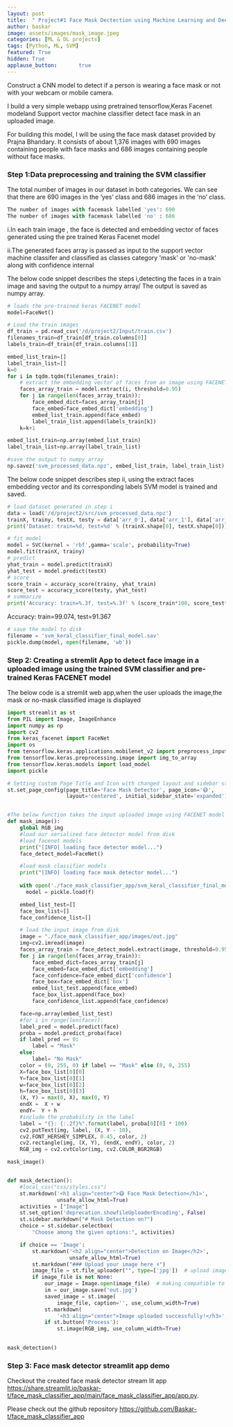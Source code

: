```yaml
---
layout: post
title:  " Project#1 Face Mask Dectection using Machine Learning and Deep Learning"
author: baskar
image: assets/images/mask_image.jpeg
categories: [ML & DL projects]
tags: [Python, ML, SVM]
featured: True
hidden: True
applause_button:       true
---
```



Construct a CNN model to detect if a person is wearing a face mask or not with your webcam or mobile camera.


I build a very simple webapp using pretrained tensorflow,Keras Facenet modeland Support vector machine classifier detect face mask in an uploaded image.

For building this model, I will be using the face mask dataset provided by Prajna Bhandary. It consists of about 1,376 images with 690 images containing people with face masks and 686 images containing people without face masks.

### Step 1:Data preprocessing and training the SVM classifier

The total number of images in our dataset in both categories. We can see that there are 690 images in the ‘yes’ class and 686 images in the ‘no’ class.


```python
The number of images with facemask labelled 'yes': 690 
The number of images with facemask labelled 'no' : 686
```

i.In each train image , the face is detected and embedding vector of faces generated using the pre trained Keras Facenet model

ii.The generated faces array is passed as input to the support vector machine classifer and classified as classes category 'mask' or 'no-mask' along with confidence internal 

The below code snippet describes the steps i,detecting the faces in a train image and saving the output to a numpy array/ 
The output is saved as numpy array.


```python
# loads the pre-trained keras FACENET model
model=FaceNet()

# Load the train images
df_train = pd.read_csv('/d/project2/Input/train.csv')
filenames_train=df_train[df_train.columns[0]]
labels_train=df_train[df_train.columns[1]]

embed_list_train=[]
label_train_list=[]
k=0
for i in tqdm.tqdm(filenames_train):
    # extract the embedding vector of faces from an image using FACENET model
    faces_array_train = model.extract(i, threshold=0.95)
    for j in range(len(faces_array_train)):
        face_embed_dict=faces_array_train[j]
        face_embed=face_embed_dict['embedding']
        embed_list_train.append(face_embed)
        label_train_list.append(labels_train[k])
    k=k+1

embed_list_train=np.array(embed_list_train)
label_train_list=np.array(label_train_list)

#save the output to numpy array
np.savez('svm_processed_data.npz', embed_list_train, label_train_list)
```

The below code snippet describes step ii, using the extract faces embedding vector and its corresponding labels SVM model is trained and saved.


```python
# load dataset generated in step i
data = load('/d/project2/src/svm_processed_data.npz')
trainX, trainy, testX, testy = data['arr_0'], data['arr_1'], data['arr_2'], data['arr_3']
print('Dataset: train=%d, test=%d' % (trainX.shape[0], testX.shape[0]))
```


```python
# fit model
model = SVC(kernel = 'rbf',gamma='scale', probability=True)
model.fit(trainX, trainy)
# predict
yhat_train = model.predict(trainX)
yhat_test = model.predict(testX)
# score
score_train = accuracy_score(trainy, yhat_train)
score_test = accuracy_score(testy, yhat_test)
# summarize
print('Accuracy: train=%.3f, test=%.3f' % (score_train*100, score_test*100))
```
Accuracy: train=99.074, test=91.367

```python
# save the model to disk
filename = 'svm_keral_classifier_final_model.sav'
pickle.dump(model, open(filename, 'wb'))
```

### Step 2: Creating a stremlit App to detect face image in a uploaded image using the trained SVM classifier and  pre-trained Keras FACENET model

The below code is a stremlit web app,when the user uploads the image,the mask or no-mask classified image is displayed 


```python
import streamlit as st
from PIL import Image, ImageEnhance
import numpy as np
import cv2
from keras_facenet import FaceNet
import os
from tensorflow.keras.applications.mobilenet_v2 import preprocess_input
from tensorflow.keras.preprocessing.image import img_to_array
from tensorflow.keras.models import load_model
import pickle

# Setting custom Page Title and Icon with changed layout and sidebar state
st.set_page_config(page_title='Face Mask Detector', page_icon='😷',
                   layout='centered', initial_sidebar_state='expanded')


#The below function takes the input uploaded image using FACENET model and the trained SVM classifier, generates the label 'mask' or 'no-mask' 
def mask_image():
    global RGB_img
    #load our serialized face detector model from disk
    #load facenet models
    print("[INFO] loading face detector model...")
    face_detect_model=FaceNet()

    #load mask classifier models
    print("[INFO] loading face mask detector model...")
    
    with open('./face_mask_classifier_app/svm_keral_classifier_final_model.sav', 'rb') as f:
      model = pickle.load(f)

    embed_list_test=[]
    face_box_list=[]
    face_confidence_list=[]

    # load the input image from disk
    image = "./face_mask_classifier_app/images/out.jpg"
    img=cv2.imread(image)
    faces_array_train = face_detect_model.extract(image, threshold=0.95)
    for j in range(len(faces_array_train)):
        face_embed_dict=faces_array_train[j]
        face_embed=face_embed_dict['embedding']
        face_confidence=face_embed_dict['confidence']
        face_box=face_embed_dict['box']
        embed_list_test.append(face_embed)
        face_box_list.append(face_box)
        face_confidence_list.append(face_confidence)

    face=np.array(embed_list_test)
    #for i in range(len(face)):
    label_pred = model.predict(face)
    proba = model.predict_proba(face)
    if label_pred == 0:
        label = "Mask"
    else:
        label= "No Mask"
    color = (0, 255, 0) if label == "Mask" else (0, 0, 255)
    X=face_box_list[0][0]
    Y=face_box_list[0][1]
    w=face_box_list[0][2]
    h=face_box_list[0][3]
    (X, Y) = max(0, X), max(0, Y)
    endX =  X + w
    endY=  Y + h
    #include the probability in the label
    label = "{}: {:.2f}%".format(label, proba[0][0] * 100)
    cv2.putText(img, label, (X, Y - 10),
    cv2.FONT_HERSHEY_SIMPLEX, 0.45, color, 2)
    cv2.rectangle(img, (X, Y), (endX, endY), color, 2)
    RGB_img = cv2.cvtColor(img, cv2.COLOR_BGR2RGB)

mask_image()


def mask_detection():
    #local_css("css/styles.css")
    st.markdown('<h1 align="center">😷 Face Mask Detection</h1>',
                unsafe_allow_html=True)
    activities = ["Image"]
    st.set_option('deprecation.showfileUploaderEncoding', False)
    st.sidebar.markdown("# Mask Detection on?")
    choice = st.sidebar.selectbox(
        "Choose among the given options:", activities)

    if choice == 'Image':
        st.markdown('<h2 align="center">Detection on Image</h2>',
                    unsafe_allow_html=True)
        st.markdown("### Upload your image here ⬇")
        image_file = st.file_uploader("", type=['jpg'])  # upload image
        if image_file is not None:
            our_image = Image.open(image_file)  # making compatible to PIL
            im = our_image.save('out.jpg')
            saved_image = st.image(
                image_file, caption='', use_column_width=True)
            st.markdown(
                '<h3 align="center">Image uploaded successfully!</h3>', unsafe_allow_html=True)
            if st.button('Process'):
                st.image(RGB_img, use_column_width=True)

    
mask_detection()
```

### Step 3: Face mask detector streamlit app demo

Checkout the created face mask detector stream lit app https://share.streamlit.io/baskar-t/face_mask_classifier_app/main/face_mask_classifier_app/app.py.

Please check out the github repository https://github.com/Baskar-t/face_mask_classifier_app

